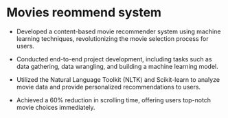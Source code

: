 # Movies reommend system

- Developed a content-based movie recommender system using machine learning techniques, revolutionizing the movie selection process for users.
  
- Conducted end-to-end project development, including tasks such as data gathering, data wrangling, and building a machine learning model.
  
- Utilized the Natural Language Toolkit (NLTK) and Scikit-learn to analyze movie data and provide personalized recommendations to users.
  
- Achieved a 60% reduction in scrolling time, offering users top-notch movie choices immediately.

